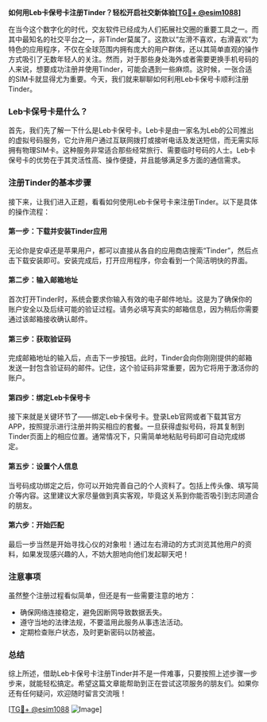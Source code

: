**如何用Leb卡保号卡注册Tinder？轻松开启社交新体验[[TG💪+ @esim1088](https://t.me/s/esim1088)]**

在当今这个数字化的时代，交友软件已经成为人们拓展社交圈的重要工具之一。而其中最知名的社交平台之一，非Tinder莫属了。这款以“左滑不喜欢，右滑喜欢”为特色的应用程序，不仅在全球范围内拥有庞大的用户群体，还以其简单直观的操作方式吸引了无数年轻人的关注。然而，对于那些身处海外或者需要更换手机号码的人来说，想要成功注册并使用Tinder，可能会遇到一些麻烦。这时候，一张合适的SIM卡就显得尤为重要。今天，我们就来聊聊如何利用Leb卡保号卡顺利注册Tinder。

### Leb卡保号卡是什么？

首先，我们先了解一下什么是Leb卡保号卡。Leb卡是由一家名为Leb的公司推出的虚拟号码服务，它允许用户通过互联网拨打或接听电话及发送短信，而无需实际拥有物理SIM卡。这种服务非常适合那些经常旅行、需要临时号码的人士。Leb卡保号卡的优势在于其灵活性高、操作便捷，并且能够满足多方面的通信需求。

### 注册Tinder的基本步骤

接下来，让我们进入正题，看看如何使用Leb卡保号卡来注册Tinder。以下是具体的操作流程：

#### 第一步：下载并安装Tinder应用

无论你是安卓还是苹果用户，都可以直接从各自的应用商店搜索“Tinder”，然后点击下载安装即可。安装完成后，打开应用程序，你会看到一个简洁明快的界面。

#### 第二步：输入邮箱地址

首次打开Tinder时，系统会要求你输入有效的电子邮件地址。这是为了确保你的账户安全以及后续可能的验证过程。请务必填写真实的邮箱信息，因为稍后你需要通过该邮箱接收确认邮件。

#### 第三步：获取验证码

完成邮箱地址的输入后，点击下一步按钮。此时，Tinder会向你刚刚提供的邮箱发送一封包含验证码的邮件。记住，这个验证码非常重要，因为它将用于激活你的账户。

#### 第四步：绑定Leb卡保号卡

接下来就是关键环节了——绑定Leb卡保号卡。登录Leb官网或者下载其官方APP，按照提示进行注册并购买相应的套餐。一旦获得虚拟号码，将其复制到Tinder页面上的相应位置。通常情况下，只需简单地粘贴号码即可自动完成绑定。

#### 第五步：设置个人信息

当号码成功绑定之后，你可以开始完善自己的个人资料了。包括上传头像、填写简介等内容。这里建议大家尽量做到真实客观，毕竟这关系到你能否吸引到志同道合的朋友。

#### 第六步：开始匹配

最后一步当然是开始寻找心仪的对象啦！通过左右滑动的方式浏览其他用户的资料，如果发现感兴趣的人，不妨大胆地向他们发起聊天吧！

### 注意事项

虽然整个注册过程看似简单，但还是有一些需要注意的地方：

- 确保网络连接稳定，避免因断网导致数据丢失。
- 遵守当地的法律法规，不要滥用此服务从事违法活动。
- 定期检查账户状态，及时更新密码以防被盗。

### 总结

综上所述，借助Leb卡保号卡注册Tinder并不是一件难事，只要按照上述步骤一步步来，就能轻松搞定。希望这篇文章能帮助到正在尝试这项服务的朋友们。如果你还有任何疑问，欢迎随时留言交流哦！

[[TG💪+ @esim1088](https://t.me/s/esim1088) ![Image](https://i.postimg.cc/4NQfJmqS/Snipaste-2025-05-13-00-14-12.png)]